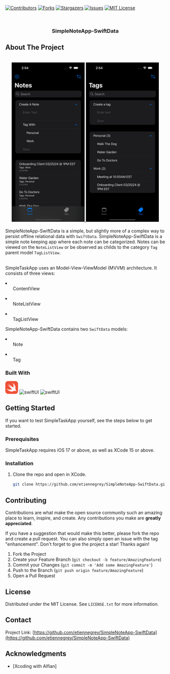 <a name="readme-top"></a>

[![Contributors][contributors-shield]][contributors-url]
[![Forks][forks-shield]][forks-url]
[![Stargazers][stars-shield]][stars-url]
[![Issues][issues-shield]][issues-url]
[![MIT License][license-shield]][license-url]


<!-- PROJECT LOGO -->
<br />
<div align="center">
<h3 align="center">SimpleNoteApp-SwiftData</h3>
</div>


<!-- ABOUT THE PROJECT -->
## About The Project
<br>
<div align="center">
  <a href="https://github.com/etiennegrey/SimpleNoteApp-SwiftData" >
    <img src="https://github.com/EtienneGrey/SimpleNoteApp-SwiftData/blob/main/SimpleNoteApp%20SwiftData/Assets.xcassets/Simulator%20Screenshot%20-%20iPhone%2015%20Pro%20-%202024-03-24%20at%2014.54.24.imageset/Simulator%20Screenshot%20-%20iPhone%2015%20Pro%20-%202024-03-24%20at%2014.54.24.png?raw=true" alt="Screenshot" height="500">
  </a>
    <a href="https://github.com/etiennegrey/SimpleNoteApp-SwiftData">
    <img src="https://github.com/EtienneGrey/SimpleNoteApp-SwiftData/blob/main/SimpleNoteApp%20SwiftData/Assets.xcassets/Simulator%20Screenshot%20-%20iPhone%2015%20Pro%20-%202024-03-24%20at%2014.54.35.imageset/Simulator%20Screenshot%20-%20iPhone%2015%20Pro%20-%202024-03-24%20at%2014.54.35.png?raw=true" alt="Screenshot" height="500">
  </a>
</div>
<br>
SimpleNoteApp-SwiftData is a simple, but slightly more of a complex way to persist offline relational data with <code>SwiftData</code>. SimpleNoteApp-SwiftData is a simple note keeping app where each note can be categorized. 
Notes can be viewed on the <code>NoteListView</code> or be observed as childs to the category <code>Tag</code> parent model <code>TagListView</code>. 


<br>
<br>

SimpleTaskApp uses an Model-View-ViewModel (MVVM) architecture. It consists of three views: 
<li>
  <ol>ContentView</ol>
</li>
<li>
  <ol>NoteListView</ol>
</li>
<li>
  <ol>TagListView</ol>
</li>

SimpleNoteApp-SwiftData contains two <code>SwiftData</code> models:
<li>
  <ol>Note</ol>
</li>
<li>
  <ol>Tag</ol>
</li>

### Built With

<span>
<img height="40" src="https://raw.githubusercontent.com/github/explore/80688e429a7d4ef2fca1e82350fe8e3517d3494d/topics/swift/swift.png" alt="swift">
<img height="40" src="https://developer.apple.com/assets/elements/icons/swiftui/swiftui-96x96_2x.png" alt="swiftUI">
<img height="40" src="https://developer.apple.com/assets/elements/icons/swiftdata/swiftdata-96x96_2x.png" alt="swiftUI">
</span>


<!-- GETTING STARTED -->
## Getting Started

If you want to test SimpleTaskApp yourself, see the steps below to get started.

### Prerequisites

SimpleTaskApp requires iOS 17 or above, as well as XCode 15 or above.

### Installation

1. Clone the repo and open in XCode.
   ```sh
   git clone https://github.com/etiennegrey/SimpleNoteApp-SwiftData.git
   ```


<!-- CONTRIBUTING -->
## Contributing

Contributions are what make the open source community such an amazing place to learn, inspire, and create. Any contributions you make are **greatly appreciated**.

If you have a suggestion that would make this better, please fork the repo and create a pull request. You can also simply open an issue with the tag "enhancement".
Don't forget to give the project a star! Thanks again!

1. Fork the Project
2. Create your Feature Branch (`git checkout -b feature/AmazingFeature`)
3. Commit your Changes (`git commit -m 'Add some AmazingFeature'`)
4. Push to the Branch (`git push origin feature/AmazingFeature`)
5. Open a Pull Request



<!-- LICENSE -->
## License

Distributed under the MIT License. See `LICENSE.txt` for more information.


<!-- CONTACT -->
## Contact

Project Link: [https://github.com/etiennegrey/SimpleNoteApp-SwiftData](https://github.com/etiennegrey/SimpleNoteApp-SwiftData)



<!-- ACKNOWLEDGMENTS -->
## Acknowledgments

* [Xcoding with Alfian]

<!-- MARKDOWN LINKS & IMAGES -->
<!-- https://www.markdownguide.org/basic-syntax/#reference-style-links -->
[contributors-shield]: https://img.shields.io/github/contributors/etiennegrey/SimpleTaskApp.svg?style=for-the-badge
[contributors-url]: https://github.com/etiennegrey/SimpleTaskApp/graphs/contributors
[forks-shield]: https://img.shields.io/github/forks/etiennegrey/SimpleTaskApp.svg?style=for-the-badge
[forks-url]: https://github.com/etiennegrey/SimpleTaskApp/network/members
[stars-shield]: https://img.shields.io/github/stars/etiennegrey/SimpleTaskApp.svg?style=for-the-badge
[stars-url]: https://github.com/etiennegrey/SimpleTaskApp/stargazers
[issues-shield]: https://img.shields.io/github/issues/etiennegrey/SimpleTaskApp.svg?style=for-the-badge
[issues-url]: https://github.com/etiennegrey/SimpleTaskApp/issues
[license-shield]: https://img.shields.io/github/license/etiennegrey/SimpleTaskApp.svg?style=for-the-badge
[license-url]: https://github.com/etiennegrey/SimpleTaskApp/blob/master/LICENSE.txt
[linkedin-shield]: https://img.shields.io/badge/-LinkedIn-black.svg?style=for-the-badge&logo=linkedin&colorB=555
[linkedin-url]: https://linkedin.com/in/etienne-wasil
[product-screenshot]: https://github.com/EtienneGrey/SimpleTaskApp/blob/main/TaskApp%20SwiftData/Assets.xcassets/ss1.imageset/Simulator%20Screenshot%20-%20iPhone%2015%20Pro%20-%202024-03-23%20at%2019.37.23.png?raw=true
[Next.js]: https://img.shields.io/badge/next.js-000000?style=for-the-badge&logo=nextdotjs&logoColor=white
[Next-url]: https://nextjs.org/
[React.js]: https://img.shields.io/badge/React-20232A?style=for-the-badge&logo=react&logoColor=61DAFB
[React-url]: https://reactjs.org/
[Vue.js]: https://img.shields.io/badge/Vue.js-35495E?style=for-the-badge&logo=vuedotjs&logoColor=4FC08D
[Vue-url]: https://vuejs.org/
[Angular.io]: https://img.shields.io/badge/Angular-DD0031?style=for-the-badge&logo=angular&logoColor=white
[Angular-url]: https://angular.io/
[Svelte.dev]: https://img.shields.io/badge/Svelte-4A4A55?style=for-the-badge&logo=svelte&logoColor=FF3E00
[Svelte-url]: https://svelte.dev/
[Laravel.com]: https://img.shields.io/badge/Laravel-FF2D20?style=for-the-badge&logo=laravel&logoColor=white
[Laravel-url]: https://laravel.com
[Bootstrap.com]: https://img.shields.io/badge/Bootstrap-563D7C?style=for-the-badge&logo=bootstrap&logoColor=white
[Bootstrap-url]: https://getbootstrap.com
[JQuery.com]: https://img.shields.io/badge/jQuery-0769AD?style=for-the-badge&logo=jquery&logoColor=white
[swift]: https://raw.githubusercontent.com/github/explore/80688e429a7d4ef2fca1e82350fe8e3517d3494d/topics/swift/swift.png
